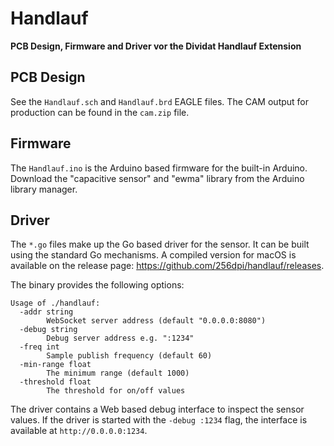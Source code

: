 # Handlauf

**PCB Design, Firmware and Driver vor the Dividat Handlauf Extension**

## PCB Design

See the `Handlauf.sch` and `Handlauf.brd` EAGLE files. The CAM output for
production can be found in the `cam.zip` file.

## Firmware

The `Handlauf.ino` is the Arduino based firmware for the built-in Arduino.
Download the "capacitive sensor" and "ewma" library from the Arduino library
manager.

## Driver

The `*.go` files make up the Go based driver for the sensor. It can be built
using the standard Go mechanisms. A compiled version for macOS is available on
the release page: https://github.com/256dpi/handlauf/releases. 

The binary provides the following options:

```
Usage of ./handlauf:
  -addr string
        WebSocket server address (default "0.0.0.0:8080")
  -debug string
        Debug server address e.g. ":1234"
  -freq int
        Sample publish frequency (default 60)
  -min-range float
        The minimum range (default 1000)
  -threshold float
        The threshold for on/off values
```

The driver contains a Web based debug interface to inspect the sensor values.
If the driver is started with the `-debug :1234` flag, the interface is
available at `http://0.0.0.0:1234`.
